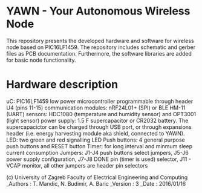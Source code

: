 # YAWN - Your Autonomous Wireless Node
This repository presents the developed hardware and software for wireless node based on PIC16LF1459. The repository includes schematic and gerber files as PCB documentation. Furthermore, the software libraries are added for basic node functionality.

# Hardware description
uC: PIC16LF1459 low power microcontroller programmable through header U4 (pins 11-15)
communication modules: nRF24L01+ (SPI) or BLE HM-11 (UART)
sensors: HDC1080 (temperature and humidity sensor) and OPT3001 (light sensor)
power supply: 1.5 F supercapacitor or CR2032 battery. The supercapacictor can be charged through USB port, or through expansions header (i.e. energy harvesting module aka shield, connected to YAWN).
LED: two green and red signalling LED 
Push buttons: 4 general purpose push buttons and RESET button
Timer: for long interval and minmum sleep current consumption
Jumpers: J1-J4 push buttons select jumpers, J5-J6 power supply configuration, J7-J8 DONE pin (timer is used) selector, J11 - VCAP monitor, all other jumpers are header pin selectors

(c) University of Zagreb Faculty of Electrical Engineering and Computing
_Authors : T. Mandic, N. Budimir, A. Baric
_Version : 3
_Date : 2016/01/16
